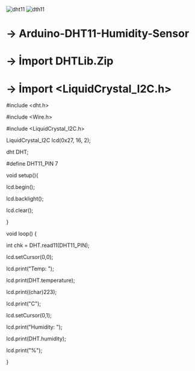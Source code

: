 ![dht11](https://user-images.githubusercontent.com/29266933/44546786-aba0c680-a721-11e8-97c2-dd12b20be5f6.jpg)
![dth11](https://user-images.githubusercontent.com/29266933/44546785-ab083000-a721-11e8-9b87-1519c774bc74.gif)

# -> Arduino-DHT11-Humidity-Sensor
# -> İmport DHTLib.Zip
# -> İmport <LiquidCrystal_I2C.h>

#include <dht.h>

#include <Wire.h>

#include <LiquidCrystal_I2C.h>

LiquidCrystal_I2C lcd(0x27, 16, 2);

dht DHT;

#define DHT11_PIN 7

void setup(){

lcd.begin();

lcd.backlight();

lcd.clear();

}

void loop()
{

  int chk = DHT.read11(DHT11_PIN);

  lcd.setCursor(0,0); 
  
  lcd.print("Temp: ");
  
  lcd.print(DHT.temperature);
  
  lcd.print((char)223);
  
  lcd.print("C");
  
  lcd.setCursor(0,1);
  
  lcd.print("Humidity: ");
  
  lcd.print(DHT.humidity);
  
  lcd.print("%");
  
}

